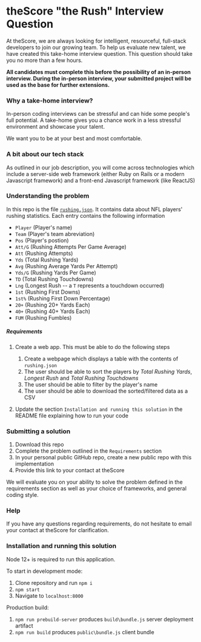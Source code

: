 # theScore "the Rush" Interview Question

At theScore, we are always looking for intelligent, resourceful, full-stack developers to join our growing team. To help us evaluate new talent, we have created this take-home interview question. This question should take you no more than a few hours.

**All candidates must complete this before the possibility of an in-person interview. During the in-person interview, your submitted project will be used as the base for further extensions.**

### Why a take-home interview?

In-person coding interviews can be stressful and can hide some people's full potential. A take-home gives you a chance work in a less stressful environment and showcase your talent.

We want you to be at your best and most comfortable.

### A bit about our tech stack

As outlined in our job description, you will come across technologies which include a server-side web framework (either Ruby on Rails or a modern Javascript framework) and a front-end Javascript framework (like ReactJS)

### Understanding the problem

In this repo is the file [`rushing.json`](/rushing.json). It contains data about NFL players' rushing statistics. Each entry contains the following information

- `Player` (Player's name)
- `Team` (Player's team abreviation)
- `Pos` (Player's postion)
- `Att/G` (Rushing Attempts Per Game Average)
- `Att` (Rushing Attempts)
- `Yds` (Total Rushing Yards)
- `Avg` (Rushing Average Yards Per Attempt)
- `Yds/G` (Rushing Yards Per Game)
- `TD` (Total Rushing Touchdowns)
- `Lng` (Longest Rush -- a `T` represents a touchdown occurred)
- `1st` (Rushing First Downs)
- `1st%` (Rushing First Down Percentage)
- `20+` (Rushing 20+ Yards Each)
- `40+` (Rushing 40+ Yards Each)
- `FUM` (Rushing Fumbles)

##### Requirements

1. Create a web app. This must be able to do the following steps

   1. Create a webpage which displays a table with the contents of `rushing.json`
   2. The user should be able to sort the players by _Total Rushing Yards_, _Longest Rush_ and _Total Rushing Touchdowns_
   3. The user should be able to filter by the player's name
   4. The user should be able to download the sorted/filtered data as a CSV

2. Update the section `Installation and running this solution` in the README file explaining how to run your code

### Submitting a solution

1. Download this repo
2. Complete the problem outlined in the `Requirements` section
3. In your personal public GitHub repo, create a new public repo with this implementation
4. Provide this link to your contact at theScore

We will evaluate you on your ability to solve the problem defined in the requirements section as well as your choice of frameworks, and general coding style.

### Help

If you have any questions regarding requirements, do not hesitate to email your contact at theScore for clarification.

### Installation and running this solution

Node 12+ is required to run this application.

To start in development mode:

1. Clone repository and run `npm i`
2. `npm start`
3. Navigate to `localhost:8000`

Production build:

1. `npm run prebuild-server` produces `build\bundle.js` server deployment artifact
2. `npm run build` produces `public\bundle.js` client bundle
